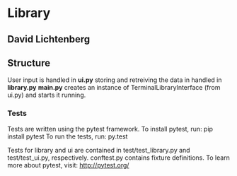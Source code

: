 Library
=======

## David Lichtenberg

## Structure
User input is handled in **ui.py**
storing and retreiving the data in handled in **library.py**
**main.py** creates an instance of TerminalLibraryInterface (from ui.py) and starts it running.

### Tests
Tests are written using the pytest framework.
To install pytest, run: pip install pytest
To run the tests, run: py.test

Tests for library and ui are contained in test/test_library.py and test/test_ui.py, respectively. conftest.py contains fixture definitions. 
To learn more about pytest, visit: http://pytest.org/
